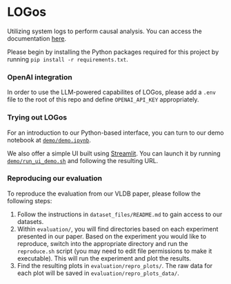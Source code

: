 # LOGos

Utilizing system logs to perform causal analysis. You can access the documentation [here](https://mitdbg.github.io/logos).

Please begin by installing the Python packages required for this project by running `pip install -r requirements.txt`.

### OpenAI integration

In order to use the LLM-powered capabilites of LOGos, please add a `.env` file to the root of this repo and define `OPENAI_API_KEY` appropriately.

### Trying out LOGos

For an introduction to our Python-based interface, you can turn to our demo notebook at [`demo/demo.ipynb`](demo/demo.ipynb).

We also offer a simple UI built using [Streamlit](https://docs.streamlit.io/). You can launch it by running [`demo/run_ui_demo.sh`](demo/run_ui_demo.sh) and following the resulting URL.


### Reproducing our evaluation

To reproduce the evaluation from our VLDB paper, please follow the following steps:

1. Follow the instructions in `dataset_files/README.md` to gain access to our datasets.
2. Within `evaluation/`, you will find directories based on each experiment presented in our paper. Based on the experiment you would like to reproduce, switch into the appropriate directory and run the `reproduce.sh` script (you may need to edit file permissions to make it executable). This will run the experiment and plot the results.
3. Find the resulting plots in `evaluation/repro_plots/`. The raw data for each plot will be saved in `evaluation/repro_plots_data/`.

